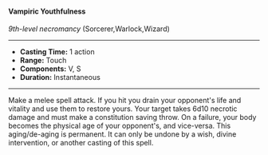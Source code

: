 #### Vampiric Youthfulness
*9th-level necromancy* (Sorcerer,Warlock,Wizard)
___
- **Casting Time:** 1 action
- **Range:** Touch
- **Components:** V, S
- **Duration:** Instantaneous
---
Make a melee spell attack. If you hit you drain your
opponent's life and vitality and use them to restore
yours. Your target takes 6d10 necrotic damage and
must make a constitution saving throw. On a
failure, your body becomes the physical age of your
opponent's, and vice-versa. This aging/de-aging is
permanent. It can only be undone by a wish, divine
intervention, or another casting of this spell. 
